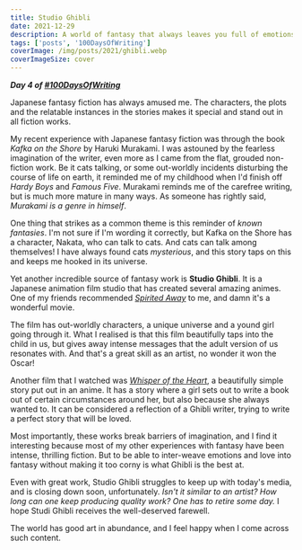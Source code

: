 ```yaml
---
title: Studio Ghibli
date: 2021-12-29
description: A world of fantasy that always leaves you full of emotions
tags: ['posts', '100DaysOfWriting']
coverImage: /img/posts/2021/ghibli.webp
coverImageSize: cover
---
```


**_Day 4 of [#100DaysOfWriting](/tags/100DaysOfWriting/)_**

Japanese fantasy fiction has always amused me. The characters, the plots and the relatable instances in the stories makes it special and stand out in all fiction works.

My recent experience with Japanese fantasy fiction was through the book _Kafka on the Shore_ by Haruki Murakami. I was astouned by the fearless imagination of the writer, even more as I came from the flat, grouded non-fiction work. Be it cats talking, or some out-worldly incidents disturbing the course of life on earth, it reminded me of my childhood when I'd finish off _Hardy Boys_ and _Famous Five_. Murakami reminds me of the carefree writing, but is much more mature in many ways. As someone has rightly said, _Murakami is a genre in himself_.

One thing that strikes as a common theme is this reminder of _known fantasies_. I'm not sure if I'm wording it correctly, but Kafka on the Shore has a character, Nakata, who can talk to cats. And cats can talk among themselves! I have always found cats _mysterious_, and this story taps on this and keeps me hooked in its universe.

Yet another incredible source of fantasy work is **Studio Ghibli**. It is a Japanese animation film studio that has created several amazing animes. One of my friends recommended [_Spirited Away_](https://www.imdb.com/title/tt0245429/) to me, and damn it's a wonderful movie.

The film has out-worldly characters, a unique universe and a yound girl going through it. What I realised is that this film beautifully taps into the child in us, but gives away intense messages that the adult version of us resonates with. And that's a great skill as an artist, no wonder it won the Oscar!

Another film that I watched was [_Whisper of the Heart_](https://www.imdb.com/title/tt0113824/), a beautifully simple story put out in an anime. It has a story where a girl sets out to write a book out of certain circumstances around her, but also because she always wanted to. It can be considered a reflection of a Ghibli writer, trying to write a perfect story that will be loved.

Most importantly, these works break barriers of imagination, and I find it interesting because most of my other experiences with fantasy have been intense, thrilling fiction. But to be able to inter-weave emotions and love into fantasy without making it too corny is what Ghibli is the best at.

Even with great work, Studio Ghibli struggles to keep up with today's media, and is closing down soon, unfortunately. _Isn't it similar to an artist? How long can one keep producing quality work? One has to retire some day._ I hope Studi Ghibli receives the well-deserved farewell.

The world has good art in abundance, and I feel happy when I come across such content.
